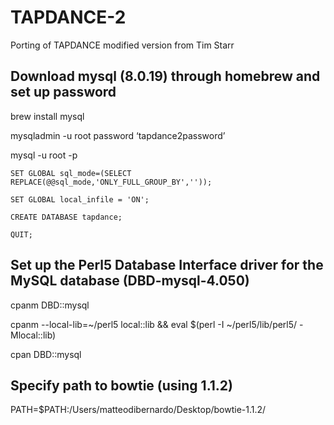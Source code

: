 # TAPDANCE-2
Porting of TAPDANCE modified version from Tim Starr

## Download mysql (8.0.19) through homebrew and set up password

brew install mysql

mysqladmin -u root password ‘tapdance2password’

mysql -u root -p

	SET GLOBAL sql_mode=(SELECT REPLACE(@@sql_mode,'ONLY_FULL_GROUP_BY',''));

	SET GLOBAL local_infile = 'ON';

	CREATE DATABASE tapdance;

	QUIT;
	
## Set up the Perl5 Database Interface driver for the MySQL database (DBD-mysql-4.050)

cpanm DBD::mysql

cpanm --local-lib=~/perl5 local::lib && eval $(perl -I ~/perl5/lib/perl5/ -Mlocal::lib)

cpan DBD::mysql

## Specify path to bowtie (using 1.1.2)

PATH=$PATH:/Users/matteodibernardo/Desktop/bowtie-1.1.2/